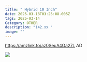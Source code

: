 ```yaml
---
title: " Hybrid 10 Inch"
date: 2025-03-13T03:25:08.005Z
tags: 2025-03-14
Category: OTHER
description: "142.xx "
image: ""
---
```

https://amzlink.to/az0SeuA4Oa27L   AD
<!--StartFragment-->

![](https://m.media-amazon.com/images/I/81QYYNSJl0L._AC_SL1500_.jpg)

<!--EndFragment-->